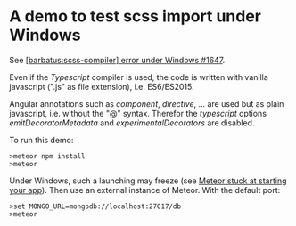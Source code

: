 A demo to test scss import under Windows
==============

See [[barbatus:scss-compiler] error under Windows #1647](https://github.com/Urigo/angular-meteor/issues/1647).

Even if the <em>Typescript</em> compiler is used, the code is written with vanilla javascript (".js" as file extension), i.e. ES6/ES2015.


Angular annotations such as <em>component</em>, <em>directive</em>, ... are used but as plain javascript, i.e. without the "@" syntax. Therefor the <em>typescript</em> options <em>emitDecoratorMetadata</em> and <em>experimentalDecorators</em> are disabled.

To run this demo:

    >meteor npm install
    >meteor

Under Windows, such a launching may freeze (see [Meteor stuck at starting your app](
https://forums.meteor.com/t/meteor-stuck-at-starting-your-app/25592)). Then use an external instance of Meteor. With the default port:

    >set MONGO_URL=mongodb://localhost:27017/db
    >meteor
